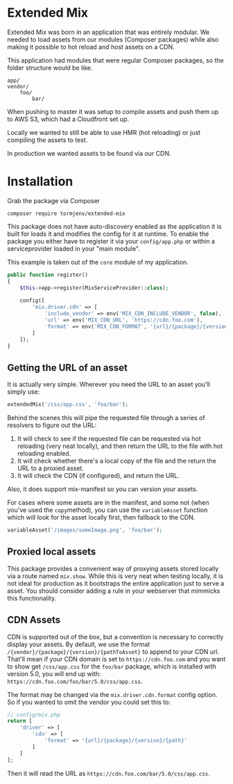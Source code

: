 # Extended Mix

Extended Mix was born in an application that was entirely modular. We needed to load assets from our modules (Composer
packages) while also making it possible to hot reload and host assets on a CDN.

This application had modules that were regular Composer packages, so the folder structure would be like.

```
app/
vendor/
    foo/
        bar/
```

When pushing to master it was setup to compile assets and push them up to AWS S3, which had a Cloudfront set up.

Locally we wanted to still be able to use HMR (hot reloading) or just compiling the assets to test.

In production we wanted assets to be found via our CDN.

# Installation

Grab the package via Composer

```
composer require tormjens/extended-mix
```

This package does not have auto-discovery enabled as the application it is built for loads it and modifies the config
for it at runtime. To enable the package you either have to register it via your `config/app.php` or within a
serviceprovider loaded in your "main module".

This example is taken out of the `core` module of my application.

```php
public function register()
{
    $this->app->register(MixServiceProvider::class);
    
    config([
        'mix.driver.cdn' => [
            'include_vendor' => env('MIX_CDN_INCLUDE_VENDOR', false),
            'url' => env('MIX_CDN_URL', 'https://cdn.foo.com'),
            'format' => env('MIX_CDN_FORMAT', '{url}/{package}/{version}/{path}'),
        ]
    ]);
}
```

## Getting the URL of an asset

It is actually very simple. Wherever you need the URL to an asset you'll simply use:

```php
extendedMix('/css/app.css', 'foo/bar');
```

Behind the scenes this will pipe the requested file through a series of resolvers to figure out the URL:

1. It will check to see if the requested file can be requested via hot reloading (very neat locally), and then return
   the URL to the file with hot reloading enabled.
1. It will check whether there's a local copy of the file and the return the URL to a proxied asset.
1. It will check the CDN (if configured), and return the URL.

Also, it does support mix-manifest so you can version your assets.

For cases where some assets are in the manifest, and some not (when you've used the `copy`method), you can use
the `variableAsset` function which will look for the asset locally first, then fallback to the CDN.

```php 
variableAsset('/images/someImage.png', 'foo/bar');
```

## Proxied local assets

This package provides a convenient way of proxying assets stored locally via a route named `mix.show`. While this is
very neat when testing locally, it is not ideal for production as it bootstraps the entire application just to serve a
asset. You should consider adding a rule in your webserver that mimmicks this functionality.

## CDN Assets

CDN is supported out of the box, but a convention is necessary to correctly display your assets. By default, we use the
format `/{vendor}/{package}/{version}/{pathToAsset}` to append to your CDN url. That'll mean if your CDN domain is set
to `https://cdn.foo.com` and you want to show get `/css/app.css` for the `foo/bar` package, which is installed with
version 5.0, you will end up with: `https://cdn.foo.com/foo/bar/5.0/css/app.css`.

The format may be changed via the `mix.driver.cdn.format` config option. So if you wanted to omit the vendor you could
set this to:

```php
// config/mix.php
return [
    'driver' => [
        'cdn' => [
            'format' => '{url}/{package}/{version}/{path}'
        ]
    ]   
];
``` 

Then it will read the URL as `https://cdn.foo.com/bar/5.0/css/app.css`.
